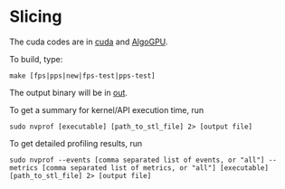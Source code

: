 # Slicing

The cuda codes are in [cuda](./cuda/) and [AlgoGPU](./AlgoGPU/).

To build, type:

``make [fps|pps|new|fps-test|pps-test]``

The output binary will be in [out](./out/).

To get a summary for kernel/API execution time, run

``sudo nvprof [executable] [path_to_stl_file] 2> [output file]``

To get detailed profiling results, run

``sudo nvprof --events [comma separated list of events, or "all"] --metrics [comma separated list of metrics, or "all"] [executable] [path_to_stl_file] 2> [output file]``
